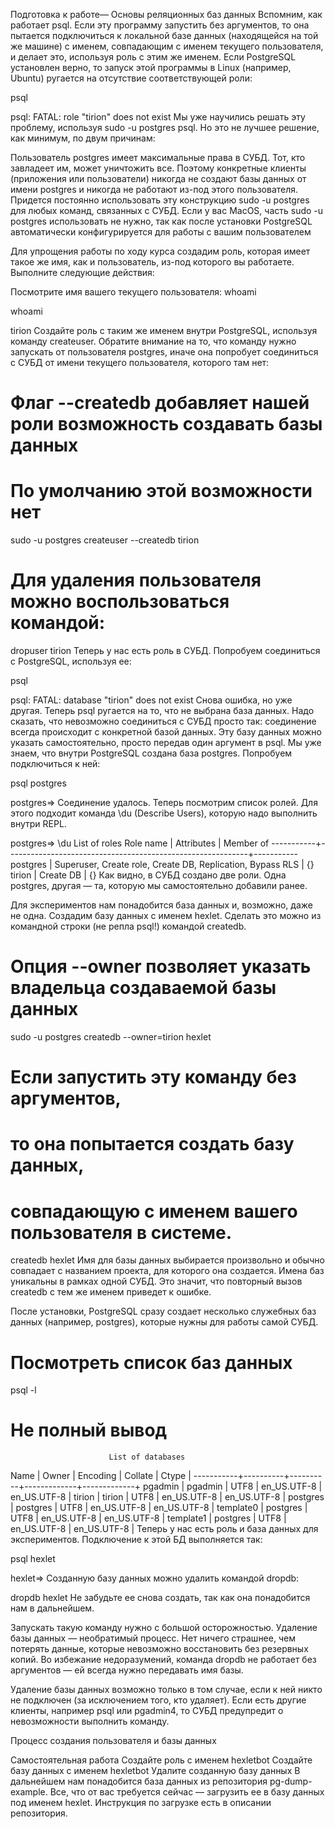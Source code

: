 Подготовка к работе—
Основы реляционных баз данных
Вспомним, как работает psql. Если эту программу запустить без аргументов, то она пытается подключиться к локальной базе данных (находящейся на той же машине) с именем, совпадающим с именем текущего пользователя, и делает это, используя роль с этим же именем. Если PostgreSQL установлен верно, то запуск этой программы в Linux (например, Ubuntu) ругается на отсутствие соответствующей роли:

psql

psql: FATAL:  role "tirion" does not exist
Мы уже научились решать эту проблему, используя sudo -u postgres psql. Но это не лучшее решение, как минимум, по двум причинам:

Пользователь postgres имеет максимальные права в СУБД. Тот, кто завладеет им, может уничтожить все. Поэтому конкретные клиенты (приложения или пользователи) никогда не создают базы данных от имени postgres и никогда не работают из-под этого пользователя.
Придется постоянно использовать эту конструкцию sudo -u postgres для любых команд, связанных с СУБД.
Если у вас MacOS, часть sudo -u postgres использовать не нужно, так как после установки PostgreSQL автоматически конфигурируется для работы с вашим пользователем

Для упрощения работы по ходу курса создадим роль, которая имеет такое же имя, как и пользователь, из-под которого вы работаете. Выполните следующие действия:

Посмотрите имя вашего текущего пользователя: whoami

whoami

tirion
Создайте роль с таким же именем внутри PostgreSQL, используя команду createuser. Обратите внимание на то, что команду нужно запускать от пользователя postgres, иначе она попробует соединиться с СУБД от имени текущего пользователя, которого там нет:

# Флаг --createdb добавляет нашей роли возможность создавать базы данных
# По умолчанию этой возможности нет
sudo -u postgres createuser --createdb tirion

# Для удаления пользователя можно воспользоваться командой:
dropuser tirion
Теперь у нас есть роль в СУБД. Попробуем соединиться с PostgreSQL, используя ее:

psql

psql: FATAL:  database "tirion" does not exist
Снова ошибка, но уже другая. Теперь psql ругается на то, что не выбрана база данных. Надо сказать, что невозможно соединиться с СУБД просто так: соединение всегда происходит с конкретной базой данных. Эту базу данных можно указать самостоятельно, просто передав один аргумент в psql. Мы уже знаем, что внутри PostgreSQL создана база postgres. Попробуем подключиться к ней:

psql postgres

postgres=>
Соединение удалось. Теперь посмотрим список ролей. Для этого подходит команда \du (Describe Users), которую надо выполнить внутри REPL.

postgres=> \du
List of roles
Role name |                         Attributes                         | Member of
-----------+------------------------------------------------------------+-----------
postgres  | Superuser, Create role, Create DB, Replication, Bypass RLS | {}
tirion    | Create DB                                                  | {}
Как видно, в СУБД создано две роли. Одна postgres, другая — та, которую мы самостоятельно добавили ранее.

Для экспериментов нам понадобится база данных и, возможно, даже не одна. Создадим базу данных с именем hexlet. Сделать это можно из командной строки (не репла psql!) командой createdb.

# Опция --owner позволяет указать владельца создаваемой базы данных
sudo -u postgres createdb --owner=tirion hexlet
# Если запустить эту команду без аргументов,
# то она попытается создать базу данных,
# совпадающую с именем вашего пользователя в системе.
createdb hexlet
Имя для базы данных выбирается произвольно и обычно совпадает с названием проекта, для которого она создается. Имена баз уникальны в рамках одной СУБД. Это значит, что повторный вызов createdb с тем же именем приведет к ошибке.

После установки, PostgreSQL сразу создает несколько служебных баз данных (например, postgres), которые нужны для работы самой СУБД.

# Посмотреть список баз данных
psql -l

# Не полный вывод
                          List of databases
Name    |  Owner   | Encoding |   Collate   |    Ctype    |
-----------+----------+----------+-------------+-------------+
pgadmin   | pgadmin  | UTF8     | en_US.UTF-8 | en_US.UTF-8 |
tirion    | tirion   | UTF8     | en_US.UTF-8 | en_US.UTF-8 |
postgres  | postgres | UTF8     | en_US.UTF-8 | en_US.UTF-8 |
template0 | postgres | UTF8     | en_US.UTF-8 | en_US.UTF-8 |
template1 | postgres | UTF8     | en_US.UTF-8 | en_US.UTF-8 |
Теперь у нас есть роль и база данных для экспериментов. Подключение к этой БД выполняется так:

psql hexlet

hexlet=>
Созданную базу данных можно удалить командой dropdb:

dropdb hexlet
Не забудьте ее снова создать, так как она понадобится нам в дальнейшем.

Запускать такую команду нужно с большой осторожностью. Удаление базы данных — необратимый процесс. Нет ничего страшнее, чем потерять данные, которые невозможно восстановить без резервных копий. Во избежание недоразумений, команда dropdb не работает без аргументов — ей всегда нужно передавать имя базы.

Удаление базы данных возможно только в том случае, если к ней никто не подключен (за исключением того, кто удаляет). Если есть другие клиенты, например psql или pgadmin4, то СУБД предупредит о невозможности выполнить команду.

Процесс создания пользователя и базы данных


Самостоятельная работа
Создайте роль с именем hexletbot
Создайте базу данных с именем hexletbot
Удалите созданную базу данных
В дальнейшем нам понадобится база данных из репозитория pg-dump-example. Все, что от вас требуется сейчас — загрузить ее в базу данных под именем hexlet. Инструкция по загрузке есть в описании репозитория.